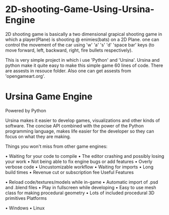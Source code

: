 # 2D-shooting-Game-Using-Ursina-Engine

2D shooting game is basically a two dimensional grapical shooting game in which a player(Plane) is shooting @ enimies(bats) on a 2D Plane. one can control the movement of the car using 'w' 'a' 's' 'd' 'space bar' keys (to move forward, left, backward, right, fire bullets respectively).

This is very simple project in which i use 'Python' and 'Ursina'. Ursina and python make it quite easy to make this simple game 60 lines of code. There are assests in resouce folder. Also one can get assests from 'opengameart.org'.

# Ursina Game Engine

Powered by Python

Ursina makes it easier to develop games, visualizations and other kinds of software. The concise API combined with the power of the Python programming language, makes life easier for the developer so they can focus on what they are making.

Things you won't miss from other game engines:

• Waiting for your code to compile
• The editor crashing and possibly losing your work
• Not being able to fix engine bugs or add features
• Overly verbose code
• Uncustomizable workflow
• Waiting for imports
• Long build times
• Revenue cut or subscription fee
Useful Features

• Reload code/textures/models while in-game
• Automatic import of .psd and .blend files
• Play in fullscreen while developing
• Easy to use mesh class for making procedural geometry
• Lots of included procedural 3D primitives
Platforms

• Windows
• Linux
